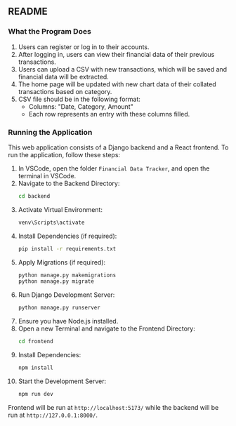 ## README

### What the Program Does
1. Users can register or log in to their accounts.
2. After logging in, users can view their financial data of their previous transactions.
3. Users can upload a CSV with new transactions, which will be saved and financial data will be extracted.
4. The home page will be updated with new chart data of their collated transactions based on category.
5. CSV file should be in the following format:
    - Columns: "Date, Category, Amount"
    - Each row represents an entry with these columns filled.

### Running the Application
This web application consists of a Django backend and a React frontend. To run the application, follow these steps:

1. In VSCode, open the folder `Financial Data Tracker`, and open the terminal in VSCode.
2. Navigate to the Backend Directory:
    ```bash
    cd backend
    ```
3. Activate Virtual Environment:
    ```bash
    venv\Scripts\activate
    ```
4. Install Dependencies (if required):
    ```bash
    pip install -r requirements.txt
    ```
5. Apply Migrations (if required):
    ```bash
    python manage.py makemigrations 
    python manage.py migrate
    ```
6. Run Django Development Server:
    ```bash
    python manage.py runserver
    ```
7. Ensure you have Node.js installed.
8. Open a new Terminal and navigate to the Frontend Directory:
    ```bash
    cd frontend
    ```
9. Install Dependencies:
    ```bash
    npm install
    ```
10. Start the Development Server:
    ```bash
    npm run dev
    ```

Frontend will be run at `http://localhost:5173/` while the backend will be run at `http://127.0.0.1:8000/`.
